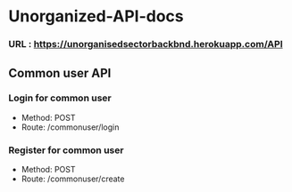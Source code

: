 # Unorganized-API-docs

### URL : https://unorganisedsectorbackbnd.herokuapp.com/API

## Common user API

### Login for common user
- Method: POST
- Route: /commonuser/login


### Register for common user
- Method: POST
- Route: /commonuser/create

